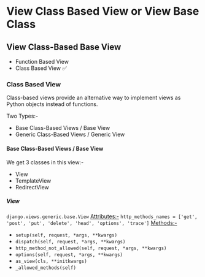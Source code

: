 # View Class Based View or View Base Class

## View Class-Based Base View
- Function Based View
- Class Based View ✅

### Class Based View
Class-based views provide an alternative way to implement views as Python objects instead of functions.

Two Types:-
- Base Class-Based Views / Base View
- Generic Class-Based Views / Generic View
 

#### Base Class-Based Views / Base View
We get 3 classes in this view:-
- View
- TemplateView
- RedirectView
##### View
`django.views.generic.base.View`
<u>Attributes:-</u>
`http_methods_names = ['get', 'post', 'put', 'delete', 'head', 'options', 'trace']`
<u>Methods:-</u>
- `setup(self, request, *args, **kwargs)`
- `dispatch(self, request, *args, **kwargs)`
- `http_method_not_allowed(self, request, *args, **kwargs)`
- `options(self, request, *args, **kwargs)`
- `as_view(cls, **initkwargs)`
- `_allowed_methods(self)`
